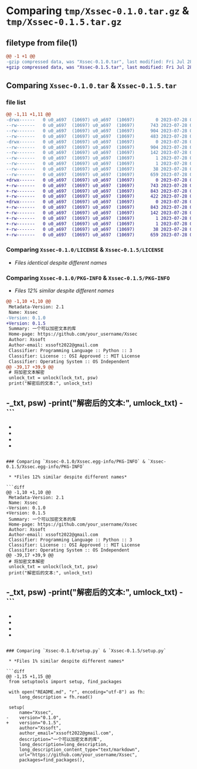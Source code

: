 # Comparing `tmp/Xssec-0.1.0.tar.gz` & `tmp/Xssec-0.1.5.tar.gz`

## filetype from file(1)

```diff
@@ -1 +1 @@
-gzip compressed data, was "Xssec-0.1.0.tar", last modified: Fri Jul 28 08:09:34 2023, max compression
+gzip compressed data, was "Xssec-0.1.5.tar", last modified: Fri Jul 28 08:27:43 2023, max compression
```

## Comparing `Xssec-0.1.0.tar` & `Xssec-0.1.5.tar`

### file list

```diff
@@ -1,11 +1,11 @@
-drwx------   0 u0_a697  (10697) u0_a697  (10697)        0 2023-07-28 08:09:34.474018 Xssec-0.1.0/
--rw-------   0 u0_a697  (10697) u0_a697  (10697)      743 2023-07-28 08:01:45.000000 Xssec-0.1.0/LICENSE
--rw-------   0 u0_a697  (10697) u0_a697  (10697)      904 2023-07-28 08:09:34.470018 Xssec-0.1.0/PKG-INFO
--rw-------   0 u0_a697  (10697) u0_a697  (10697)      483 2023-07-28 07:39:46.000000 Xssec-0.1.0/README.md
-drwx------   0 u0_a697  (10697) u0_a697  (10697)        0 2023-07-28 08:09:34.470018 Xssec-0.1.0/Xssec.egg-info/
--rw-------   0 u0_a697  (10697) u0_a697  (10697)      904 2023-07-28 08:09:34.000000 Xssec-0.1.0/Xssec.egg-info/PKG-INFO
--rw-------   0 u0_a697  (10697) u0_a697  (10697)      142 2023-07-28 08:09:34.000000 Xssec-0.1.0/Xssec.egg-info/SOURCES.txt
--rw-------   0 u0_a697  (10697) u0_a697  (10697)        1 2023-07-28 08:09:34.000000 Xssec-0.1.0/Xssec.egg-info/dependency_links.txt
--rw-------   0 u0_a697  (10697) u0_a697  (10697)        1 2023-07-28 08:09:34.000000 Xssec-0.1.0/Xssec.egg-info/top_level.txt
--rw-------   0 u0_a697  (10697) u0_a697  (10697)       38 2023-07-28 08:09:34.474018 Xssec-0.1.0/setup.cfg
--rw-------   0 u0_a697  (10697) u0_a697  (10697)      659 2023-07-28 07:39:45.000000 Xssec-0.1.0/setup.py
+drwx------   0 u0_a697  (10697) u0_a697  (10697)        0 2023-07-28 08:27:43.422018 Xssec-0.1.5/
+-rw-------   0 u0_a697  (10697) u0_a697  (10697)      743 2023-07-28 08:01:45.000000 Xssec-0.1.5/LICENSE
+-rw-------   0 u0_a697  (10697) u0_a697  (10697)      843 2023-07-28 08:27:43.422018 Xssec-0.1.5/PKG-INFO
+-rw-------   0 u0_a697  (10697) u0_a697  (10697)      422 2023-07-28 08:16:41.000000 Xssec-0.1.5/README.md
+drwx------   0 u0_a697  (10697) u0_a697  (10697)        0 2023-07-28 08:27:43.422018 Xssec-0.1.5/Xssec.egg-info/
+-rw-------   0 u0_a697  (10697) u0_a697  (10697)      843 2023-07-28 08:27:43.000000 Xssec-0.1.5/Xssec.egg-info/PKG-INFO
+-rw-------   0 u0_a697  (10697) u0_a697  (10697)      142 2023-07-28 08:27:43.000000 Xssec-0.1.5/Xssec.egg-info/SOURCES.txt
+-rw-------   0 u0_a697  (10697) u0_a697  (10697)        1 2023-07-28 08:27:43.000000 Xssec-0.1.5/Xssec.egg-info/dependency_links.txt
+-rw-------   0 u0_a697  (10697) u0_a697  (10697)        1 2023-07-28 08:27:43.000000 Xssec-0.1.5/Xssec.egg-info/top_level.txt
+-rw-------   0 u0_a697  (10697) u0_a697  (10697)       38 2023-07-28 08:27:43.422018 Xssec-0.1.5/setup.cfg
+-rw-------   0 u0_a697  (10697) u0_a697  (10697)      659 2023-07-28 08:22:07.000000 Xssec-0.1.5/setup.py
```

### Comparing `Xssec-0.1.0/LICENSE` & `Xssec-0.1.5/LICENSE`

 * *Files identical despite different names*

### Comparing `Xssec-0.1.0/PKG-INFO` & `Xssec-0.1.5/PKG-INFO`

 * *Files 12% similar despite different names*

```diff
@@ -1,10 +1,10 @@
 Metadata-Version: 2.1
 Name: Xssec
-Version: 0.1.0
+Version: 0.1.5
 Summary: 一个可以加密文本的库
 Home-page: https://github.com/your_username/Xssec
 Author: Xssoft
 Author-email: xssoft2022@gmail.com
 Classifier: Programming Language :: Python :: 3
 Classifier: License :: OSI Approved :: MIT License
 Classifier: Operating System :: OS Independent
@@ -39,17 +39,9 @@
 # 将加密文本解密
 unlock_txt = unlock(lock_txt, psw)
 print("解密后的文本:", unlock_txt)
 ```
 
 
 
-_txt, psw)
-print("解密后的文本:", umlock_txt)
-```
-
-
-
-
-
```

### Comparing `Xssec-0.1.0/Xssec.egg-info/PKG-INFO` & `Xssec-0.1.5/Xssec.egg-info/PKG-INFO`

 * *Files 12% similar despite different names*

```diff
@@ -1,10 +1,10 @@
 Metadata-Version: 2.1
 Name: Xssec
-Version: 0.1.0
+Version: 0.1.5
 Summary: 一个可以加密文本的库
 Home-page: https://github.com/your_username/Xssec
 Author: Xssoft
 Author-email: xssoft2022@gmail.com
 Classifier: Programming Language :: Python :: 3
 Classifier: License :: OSI Approved :: MIT License
 Classifier: Operating System :: OS Independent
@@ -39,17 +39,9 @@
 # 将加密文本解密
 unlock_txt = unlock(lock_txt, psw)
 print("解密后的文本:", unlock_txt)
 ```
 
 
 
-_txt, psw)
-print("解密后的文本:", umlock_txt)
-```
-
-
-
-
-
```

### Comparing `Xssec-0.1.0/setup.py` & `Xssec-0.1.5/setup.py`

 * *Files 1% similar despite different names*

```diff
@@ -1,15 +1,15 @@
 from setuptools import setup, find_packages
 
 with open("README.md", "r", encoding="utf-8") as fh:
     long_description = fh.read()
 
 setup(
     name="Xssec",
-    version="0.1.0",
+    version="0.1.5",
     author="Xssoft",
     author_email="xssoft2022@gmail.com",
     description="一个可以加密文本的库",
     long_description=long_description,
     long_description_content_type="text/markdown",
     url="https://github.com/your_username/Xssec",
     packages=find_packages(),
```

